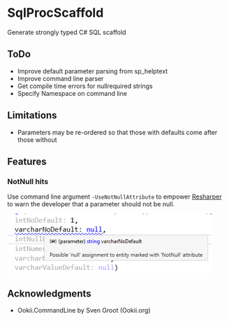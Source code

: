 # SqlProcScaffold
Generate strongly typed C# SQL scaffold

## ToDo
* Improve default parameter parsing from sp_helptext
* Improve command line parser
* Get compile time errors for nullrequired strings
* Specify Namespace on command line

## Limitations
* Parameters may be re-ordered so that those with defaults come after those without

## Features

### NotNull hits
Use command line argument `-UseNotNullAttribute` to empower [Resharper](https://www.jetbrains.com/resharper/) to warn the developer that a parameter should not be null.

![alt text](doc/screenshot-notnull-hint.png "Screenshot: Resharper hint that a parameter should not be null")

## Acknowledgments
* Ookii.CommandLine by Sven Groot (Ookii.org)